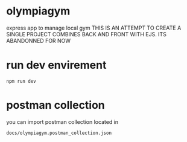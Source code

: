 # olympiagym
express app to manage local gym
THIS IS AN ATTEMPT TO CREATE A SINGLE PROJECT COMBINES BACK AND FRONT WITH EJS. ITS ABANDONNED FOR NOW

# run dev envirement
```
npm run dev
```

# postman collection
you can import postman collection located in
```
docs/olympiagym.postman_collection.json
```
